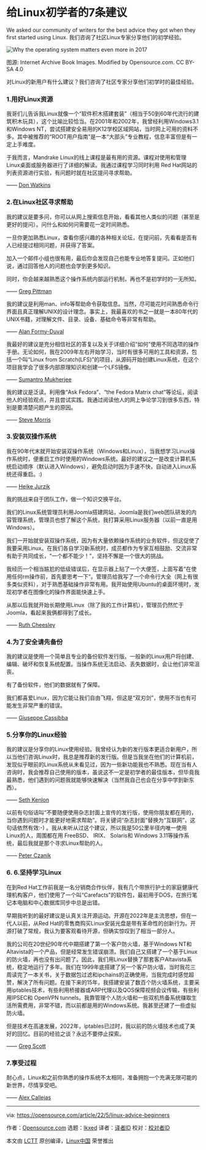 [#]: subject: "7 pieces of Linux advice for beginners"
[#]: via: "https://opensource.com/article/22/5/linux-advice-beginners"
[#]: author: "Opensource.com https://opensource.com/users/admin"
[#]: collector: "lkxed"
[#]: translator: "lightchaserhy"
[#]: reviewer: " "
[#]: publisher: " "
[#]: url: " "

给Linux初学者的7条建议
======
We asked our community of writers for the best advice they got when they first started using Linux.
我们咨询了社区Linux专家分享他们的初学经验。

![Why the operating system matters even more in 2017][1]

图源: Internet Archive Book Images. Modified by Opensource.com. CC BY-SA 4.0

对Linux的新用户有什么建议？我们咨询了社区专家分享他们初学时的最佳经验。

### 1.用好Linux资源

我哥们儿告诉我Linux就像一个“软件积木搭建套装”（相当于50到60年代流行的建筑积木玩具），这个比喻比较恰当。在2001年和2002年，我曾经利用Windows3.1 和Windows NT，尝试搭建安全易用的K12学校区域网站，当时网上可用的资料不多。其中被推荐的“ROOT用户指南”是一本“大部头”专业教程，信息丰富但是有一定上手难度。

于我而言，Mandrake Linux的线上课程是最有用的资源。课程对使用和管理Linux桌面或服务器进行了详细的解读。我通过课程学习同时利用 Red Hat网站的列表资源进行实验，有问题时就在社区提问寻求帮助。

—— [Don Watkins][2]

### 2.在Linux社区寻求帮助

我的建议是要多问，你可以从网上搜索信息开始，看看其他人类似的问题（甚至是更好的提问）。问什么和如何问需要花一定时间熟悉。

一旦你更加熟悉Linux，查看你感兴趣的各种相关论坛，在提问前，先看看是否有人已经提过相同问题，并获得了答案。
    
加入一个邮件小组也很有用，最后你会发现自己也能专业地答复提问。正如他们说，通过回答他人的问题也会学到更多知识。
    
同时，你会越来越熟悉这个操作系统内部运行机制，再也不是初学时的一无所知。

—— [Greg Pittman][3]

我的建议是利用man、info等帮助命令获取信息。当然，尽可能花时间熟悉命令行界面且真正理解UNIX的设计理念。事实上，我最喜欢的书之一就是一本80年代的UNIX书籍，对理解文件、目录、设备、基础命令等非常有帮助。

—— [Alan Formy-Duval][4]

我最好的建议是充分相信社区的答复以及关于详细介绍“如何”使用不同选项的操作手册。无论如何，我在2009年左右开始学习，当时有很多可用的工具和资源，包括一个叫“Linux from Scratch(LFS)”的项目，从源码开始创建Linux系统，在这个项目我学会了很多内部原理知识和创建一个LFS镜像。

—— [Sumantro Mukherjee][6]

我的建议是泛读。利用像“Ask Fedora”、“the Fedora Matrix chat”等论坛，阅读他人的经验观点，并且尝试实践。我通过阅读他人的网上争论学习到很多东西，特别是要清楚问题产生的原因。

—— [Steve Morris][8]

### 3.安装双操作系统

我在90年代末就开始安装双操作系统（Windows和Linux），当我想学习Linux操作系统时，便重启工作时使用的Windows系统。最好的建议之一是改变计算机系统启动顺序（默认进入Windows），避免启动时因为手速不快，自动进入Linux系统还得重启。:)

—— [Heike Jurzik][9]

我的挑战来自于团队工作，做一个知识交换平台。

我们的Linux系统管理员利用Joomla搭建网站，Joomla是我们web团队研发的内容管理系统，管理员也想了解这个系统，我打算采用Linux服务器（以前一直是用Windows）。

我们一开始就安装双操作系统，因为有大量依赖操作系统的业务软件，但这促使了我要采用Linux。在我们各自学习新系统时，成员都作为专家互相鼓励、交流非常有助于共同成长，“一个都不能少！”，坚持不懈是一个很大的挑战。

我经历一个相当尴尬的低级错误后，在显示器上贴了一个大便签，上面写着“在使用任何rm操作前，首先要思考一下”。管理员给我写了一个命令行大全（网上有很多类似资料），对于熟悉基础操作非常有用。我开始使用Ubuntu的桌面环境时，发现初学者在图像化的操作界面能快速上手。

从那以后我就开始长期使用Linux（除了我的工作计算机），管理员仍然忙于 Joomla，看起来我俩都得到了成长。

—— [Ruth Cheesley][12]

### 4.为了安全请先备份

我的建议是使用一个简单且专业的备份软件发行版。一般新的Linux用户将创建、编辑、破坏和恢复系统配置。当操作系统无法启动、丢失数据时，会让他们非常沮丧。

有了备份软件，他们的数据就有了保障。

我们都喜爱Linux，因为它能让我们自由飞翔，但这是“双刃剑”，使用不当也有可能发生非常严重的错误。

—— [Giuseppe Cassibba][13]

### 5.分享你的Linux经验

我的建议是分享你的Linux使用经验。我曾经认为新的发行版本更适合新用户，所以当他们咨询Linux时，我总是推荐新的发行版。但是当我坐在他们的计算机前，发现似乎眼前的Linux系统从未看见过，因为一些新功能我也不熟悉。现在当有人咨询时，我会推荐自己使用的版本，虽说这不一定是初学者的最佳版本，但毕竟我最熟悉，他们遇到的问题我就能够快速解决（当然我自己也会在分享中学到新东西）。

—— [Seth Kenlon][14]

以前有句俗话叫“不要随便使用杂志封面上宣传的发行版，使用你朋友都在用的，当你遇到问题时才能更好地需求帮助”。将关键词“杂志封面”替换为“互联网”，这句话依然有效:-) 。我从未听从过这个建议，所以我是50公里半径内唯一使用Linux的人，周围都在用 FreeBSD、 IRIX、 Solaris和 Windows 3.11等操作系统，最后我就是那个寻求Linux帮助的人。

—— [Peter Czanik][15]

### 6. 6.坚持学习Linux

在到Red Hat工作前我是一名分销商合作伙伴，我有几个带旅行护士的家庭健康代理机构客户，他们使用了一个叫“Carefacts”的软件包，最初用于DOS，在旅行笔记本电脑和中心数据库同步中总是出错。

早期我听到的最好建议是认真关注开源运动。开源在2022年是主流思想，但在一代人以前，从Red Hat的零售商购买Linux安装光盘是带有革命性的创新行为。开源打破了常规，我认为要客观看待开源，但确实惊叹到了相当一部分人。

我的公司在20世纪90年代中期搭建了第一个客户防火墙，基于Windows NT和Altavista的一个产品，但是经常发生错误崩溃。我们自己又搭建了一个基于Linux的防火墙，再也没有出问题了。因此，我们用Linux替换了那套客户Altavista系统，稳定地运行了多年。我们在1999年底搭建了另一个客户防火墙，当时我花三周读完了一本关书，关于数据包过滤和ipchains的正确使用，当我完成时感觉超赞，解决了所有问题。在接下来的15年，我搭建安装了数百个防火墙系统，主要采用iptables技术，有些利用桥接器或ARP代理以及QOS保障视频会议传输，有些利用IPSEC和 OpenVPN tunnels。我靠管理个人防火墙和一些双机热备系统赚取生活所需费用，非常不错，而以前都是用的Windows系统。我甚至还建了一些虚拟防火墙。

但是技术在高速发展，2022年，iptables已过时，我以前的防火墙技术也成了美好的回忆。目前的经验之谈？永远不要停止探索。

—— [Greg Scott][19]

### 7.享受过程

耐心点，Linux和之前你熟悉的操作系统不太相同，准备拥抱一个充满无限可能的新世界，尽情享受吧。

—— [Alex Callejas][20]

--------------------------------------------------------------------------------

via: https://opensource.com/article/22/5/linux-advice-beginners

作者：[Opensource.com][a]
选题：[lkxed][b]
译者：[译者ID](https://github.com/lightchaserhy)
校对：[校对者ID](https://github.com/校对者ID)

本文由 [LCTT](https://github.com/LCTT/TranslateProject) 原创编译，[Linux中国](https://linux.cn/) 荣誉推出

[a]: https://opensource.com/users/admin
[b]: https://github.com/lkxed
[1]: https://opensource.com/sites/default/files/lead-images/yearbook-haff-rx-linux-file-lead_0.png
[2]: https://opensource.com/users/don-watkins
[3]: https://opensource.com/users/greg-p
[4]: https://opensource.com/users/alanfdoss
[5]: https://linuxfromscratch.org/
[6]: https://opensource.com/users/sumantro
[7]: https://ask.fedoraproject.org
[8]: https://opensource.com/users/smorris12
[9]: https://opensource.com/users/hej
[10]: https://opensource.com/downloads/linux-common-commands-cheat-sheet
[11]: https://opensource.com/article/22/2/why-i-love-linux-kde
[12]: https://opensource.com/users/rcheesley
[13]: https://opensource.com/users/peppe8o
[14]: https://opensource.com/users/seth
[15]: https://opensource.com/users/czanik
[16]: https://www.redhat.com/sysadmin/run-your-own-vpn-libreswan
[17]: https://opensource.com/article/21/8/openvpn-server-linux
[18]: https://opensource.com/article/19/7/make-linux-stronger-firewalls
[19]: https://opensource.com/users/greg-scott
[20]: https://opensource.com/users/darkaxl
